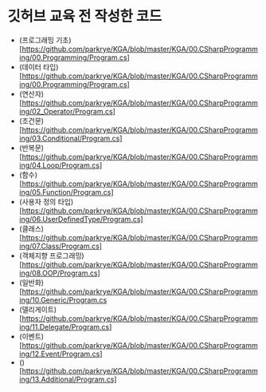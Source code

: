 # 깃허브 교육 전 작성한 코드

+ (프로그래밍 기초)[https://github.com/parkrye/KGA/blob/master/KGA/00.CSharpProgramming/00.Programming/Program.cs]
+ (데이터 타입)[https://github.com/parkrye/KGA/blob/master/KGA/00.CSharpProgramming/00.Programming/Program.cs]
+ (연산자)[https://github.com/parkrye/KGA/blob/master/KGA/00.CSharpProgramming/02_Operator/Program.cs]
+ (조건문)[https://github.com/parkrye/KGA/blob/master/KGA/00.CSharpProgramming/03.Conditional/Program.cs]
+ (반복문)[https://github.com/parkrye/KGA/blob/master/KGA/00.CSharpProgramming/04.Loop/Program.cs]
+ (함수)[https://github.com/parkrye/KGA/blob/master/KGA/00.CSharpProgramming/05.Function/Program.cs]
+ (사용자 정의 타입)[https://github.com/parkrye/KGA/blob/master/KGA/00.CSharpProgramming/06.UserDefinedType/Program.cs]
+ (클래스)[https://github.com/parkrye/KGA/blob/master/KGA/00.CSharpProgramming/07.Class/Program.cs]
+ (객체지향 프로그래밍)[https://github.com/parkrye/KGA/blob/master/KGA/00.CSharpProgramming/08.OOP/Program.cs]
+ (일반화)[https://github.com/parkrye/KGA/blob/master/KGA/00.CSharpProgramming/10.Generic/Program.cs
+ (델리게이트)[https://github.com/parkrye/KGA/blob/master/KGA/00.CSharpProgramming/11.Delegate/Program.cs]
+ (이벤트)[https://github.com/parkrye/KGA/blob/master/KGA/00.CSharpProgramming/12.Event/Program.cs]
+ ()[https://github.com/parkrye/KGA/blob/master/KGA/00.CSharpProgramming/13.Additional/Program.cs]
